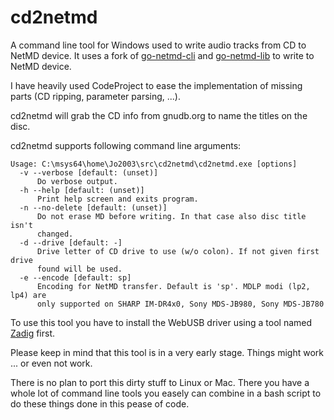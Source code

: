 # cd2netmd
A command line tool for Windows used to write audio tracks from CD to NetMD device. 
It uses a fork of [go-netmd-cli](https://github.com/Jo2003/go-netmd-cli) and [go-netmd-lib](https://github.com/Jo2003/go-netmd-lib) 
to write to NetMD device. 

I have heavily used CodeProject to ease the implementation of missing parts (CD ripping, parameter parsing, ...).

cd2netmd will grab the CD info from gnudb.org to name the titles on the disc. 

cd2netmd supports following command line arguments:
```
Usage: C:\msys64\home\Jo2003\src\cd2netmd\cd2netmd.exe [options]
  -v --verbose [default: (unset)]
      Do verbose output.
  -h --help [default: (unset)]
      Print help screen and exits program.
  -n --no-delete [default: (unset)]
      Do not erase MD before writing. In that case also disc title isn't
      changed.
  -d --drive [default: -]
      Drive letter of CD drive to use (w/o colon). If not given first drive
      found will be used.
  -e --encode [default: sp]
      Encoding for NetMD transfer. Default is 'sp'. MDLP modi (lp2, lp4) are
      only supported on SHARP IM-DR4x0, Sony MDS-JB980, Sony MDS-JB780
```

To use this tool you have to install the WebUSB driver using a tool named [Zadig](https://zadig.akeo.ie/) first.

Please keep in mind that this tool is in a very early stage. Things might work ... or even not work.

There is no plan to port this dirty stuff to Linux or Mac. There you have a whole lot of command line tools you easely can
combine in a bash script to do these things done in this pease of code.